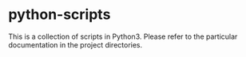 # python-scripts
This is a collection of scripts in Python3. Please refer to the particular documentation in the project directories.
